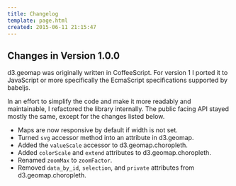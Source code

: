 ```yaml
---
title: Changelog
template: page.html
created: 2015-06-11 21:15:47
---
```

## Changes in Version 1.0.0

d3.geomap was originally written in CoffeeScript. For version 1 I ported it to JavaScript or more specifically the EcmaScript specifications supported by babeljs.

In an effort to simplify the code and make it more readably and maintainable, I refactored the library internally. The public facing API stayed mostly the same, except for the changes listed below.

* Maps are now responsive by default if width is not set.
* Turned `svg` accessor method into an attribute in d3.geomap.
* Added the `valueScale` accessor to d3.geomap.choropleth.
* Added `colorScale` and `extend` attributes to d3.geomap.choropleth.
* Renamed `zoomMax` to `zoomFactor`.
* Removed `data_by_id`, `selection`, and `private` attributes from d3.geomap.choropleth.